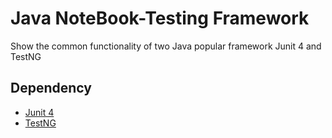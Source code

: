 # Java NoteBook-Testing Framework
Show the common functionality of two Java popular framework Junit 4 and TestNG

## Dependency
- [Junit 4](https://junit.org/junit4/)
- [TestNG](https://testng.org/doc/)

